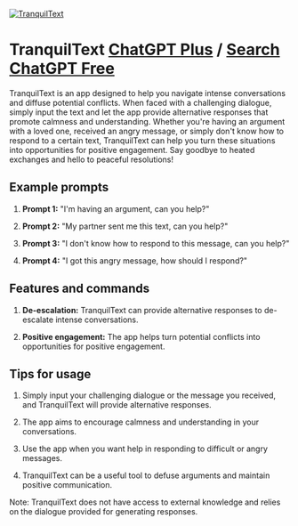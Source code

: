 
[![TranquilText](https://files.oaiusercontent.com/file-utFH7oqJbwjCtn213goeoSin?se=2123-10-18T16%3A35%3A59Z&sp=r&sv=2021-08-06&sr=b&rscc=max-age%3D31536000%2C%20immutable&rscd=attachment%3B%20filename%3D4b90a37f-36c4-47bf-814d-806463282cfd.png&sig=3Wqu7Gu/bO9EGl/Yh6TeohEeNDTvr5cRzuh7rQ9puUA%3D)](https://chat.openai.com/g/g-Y7Hx3Lthj-tranquiltext)

# TranquilText [ChatGPT Plus](https://chat.openai.com/g/g-Y7Hx3Lthj-tranquiltext) / [Search ChatGPT Free](https://gptcall.net/index.html#/?search=TranquilText)

TranquilText is an app designed to help you navigate intense conversations and diffuse potential conflicts. When faced with a challenging dialogue, simply input the text and let the app provide alternative responses that promote calmness and understanding. Whether you're having an argument with a loved one, received an angry message, or simply don't know how to respond to a certain text, TranquilText can help you turn these situations into opportunities for positive engagement. Say goodbye to heated exchanges and hello to peaceful resolutions!

## Example prompts

1. **Prompt 1:** "I'm having an argument, can you help?"

2. **Prompt 2:** "My partner sent me this text, can you help?"

3. **Prompt 3:** "I don't know how to respond to this message, can you help?"

4. **Prompt 4:** "I got this angry message, how should I respond?"

## Features and commands

1. **De-escalation:** TranquilText can provide alternative responses to de-escalate intense conversations.

2. **Positive engagement:** The app helps turn potential conflicts into opportunities for positive engagement.

## Tips for usage

1. Simply input your challenging dialogue or the message you received, and TranquilText will provide alternative responses.

2. The app aims to encourage calmness and understanding in your conversations.

3. Use the app when you want help in responding to difficult or angry messages.

4. TranquilText can be a useful tool to defuse arguments and maintain positive communication.

Note: TranquilText does not have access to external knowledge and relies on the dialogue provided for generating responses.


